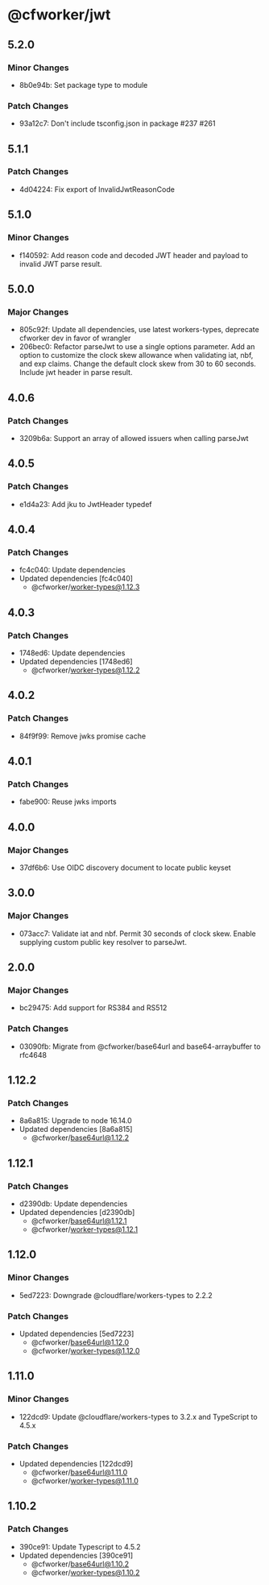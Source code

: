 # @cfworker/jwt

## 5.2.0

### Minor Changes

- 8b0e94b: Set package type to module

### Patch Changes

- 93a12c7: Don't include tsconfig.json in package #237 #261

## 5.1.1

### Patch Changes

- 4d04224: Fix export of InvalidJwtReasonCode

## 5.1.0

### Minor Changes

- f140592: Add reason code and decoded JWT header and payload to invalid JWT parse result.

## 5.0.0

### Major Changes

- 805c92f: Update all dependencies, use latest workers-types, deprecate cfworker dev in favor of wrangler
- 206bec0: Refactor parseJwt to use a single options parameter. Add an option to customize the clock skew allowance when validating iat, nbf, and exp claims. Change the default clock skew from 30 to 60 seconds. Include jwt header in parse result.

## 4.0.6

### Patch Changes

- 3209b6a: Support an array of allowed issuers when calling parseJwt

## 4.0.5

### Patch Changes

- e1d4a23: Add jku to JwtHeader typedef

## 4.0.4

### Patch Changes

- fc4c040: Update dependencies
- Updated dependencies [fc4c040]
  - @cfworker/worker-types@1.12.3

## 4.0.3

### Patch Changes

- 1748ed6: Update dependencies
- Updated dependencies [1748ed6]
  - @cfworker/worker-types@1.12.2

## 4.0.2

### Patch Changes

- 84f9f99: Remove jwks promise cache

## 4.0.1

### Patch Changes

- fabe900: Reuse jwks imports

## 4.0.0

### Major Changes

- 37df6b6: Use OIDC discovery document to locate public keyset

## 3.0.0

### Major Changes

- 073acc7: Validate iat and nbf. Permit 30 seconds of clock skew. Enable supplying custom public key resolver to parseJwt.

## 2.0.0

### Major Changes

- bc29475: Add support for RS384 and RS512

### Patch Changes

- 03090fb: Migrate from @cfworker/base64url and base64-arraybuffer to rfc4648

## 1.12.2

### Patch Changes

- 8a6a815: Upgrade to node 16.14.0
- Updated dependencies [8a6a815]
  - @cfworker/base64url@1.12.2

## 1.12.1

### Patch Changes

- d2390db: Update dependencies
- Updated dependencies [d2390db]
  - @cfworker/base64url@1.12.1
  - @cfworker/worker-types@1.12.1

## 1.12.0

### Minor Changes

- 5ed7223: Downgrade @cloudflare/workers-types to 2.2.2

### Patch Changes

- Updated dependencies [5ed7223]
  - @cfworker/base64url@1.12.0
  - @cfworker/worker-types@1.12.0

## 1.11.0

### Minor Changes

- 122dcd9: Update @cloudflare/workers-types to 3.2.x and TypeScript to 4.5.x

### Patch Changes

- Updated dependencies [122dcd9]
  - @cfworker/base64url@1.11.0
  - @cfworker/worker-types@1.11.0

## 1.10.2

### Patch Changes

- 390ce91: Update Typescript to 4.5.2
- Updated dependencies [390ce91]
  - @cfworker/base64url@1.10.2
  - @cfworker/worker-types@1.10.2
